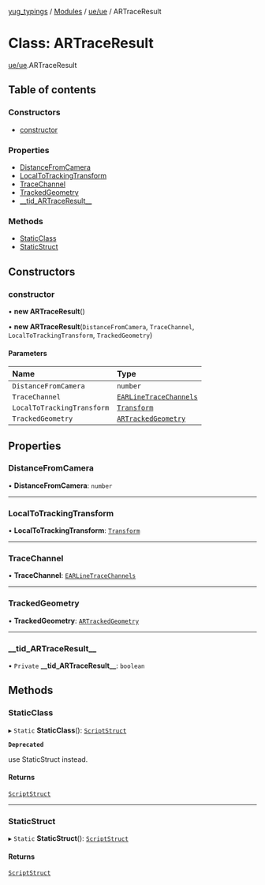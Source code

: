 [yug_typings](../README.md) / [Modules](../modules.md) / [ue/ue](../modules/ue_ue.md) / ARTraceResult

# Class: ARTraceResult

[ue/ue](../modules/ue_ue.md).ARTraceResult

## Table of contents

### Constructors

- [constructor](ue_ue.ARTraceResult.md#constructor)

### Properties

- [DistanceFromCamera](ue_ue.ARTraceResult.md#distancefromcamera)
- [LocalToTrackingTransform](ue_ue.ARTraceResult.md#localtotrackingtransform)
- [TraceChannel](ue_ue.ARTraceResult.md#tracechannel)
- [TrackedGeometry](ue_ue.ARTraceResult.md#trackedgeometry)
- [\_\_tid\_ARTraceResult\_\_](ue_ue.ARTraceResult.md#__tid_artraceresult__)

### Methods

- [StaticClass](ue_ue.ARTraceResult.md#staticclass)
- [StaticStruct](ue_ue.ARTraceResult.md#staticstruct)

## Constructors

### constructor

• **new ARTraceResult**()

• **new ARTraceResult**(`DistanceFromCamera`, `TraceChannel`, `LocalToTrackingTransform`, `TrackedGeometry`)

#### Parameters

| Name | Type |
| :------ | :------ |
| `DistanceFromCamera` | `number` |
| `TraceChannel` | [`EARLineTraceChannels`](../enums/ue_ue.EARLineTraceChannels.md) |
| `LocalToTrackingTransform` | [`Transform`](ue_ue_s.Transform.md) |
| `TrackedGeometry` | [`ARTrackedGeometry`](ue_ue.ARTrackedGeometry.md) |

## Properties

### DistanceFromCamera

• **DistanceFromCamera**: `number`

___

### LocalToTrackingTransform

• **LocalToTrackingTransform**: [`Transform`](ue_ue_s.Transform.md)

___

### TraceChannel

• **TraceChannel**: [`EARLineTraceChannels`](../enums/ue_ue.EARLineTraceChannels.md)

___

### TrackedGeometry

• **TrackedGeometry**: [`ARTrackedGeometry`](ue_ue.ARTrackedGeometry.md)

___

### \_\_tid\_ARTraceResult\_\_

• `Private` **\_\_tid\_ARTraceResult\_\_**: `boolean`

## Methods

### StaticClass

▸ `Static` **StaticClass**(): [`ScriptStruct`](ue_ue.ScriptStruct.md)

**`Deprecated`**

use StaticStruct instead.

#### Returns

[`ScriptStruct`](ue_ue.ScriptStruct.md)

___

### StaticStruct

▸ `Static` **StaticStruct**(): [`ScriptStruct`](ue_ue.ScriptStruct.md)

#### Returns

[`ScriptStruct`](ue_ue.ScriptStruct.md)
